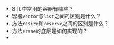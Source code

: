 + STL中常用的容器有哪些？
+ 容器```vector```与```list```之间的区别是什么？
+ 方法```resize```和```reserve```之间的区别是什么？
+ 方法```erase```的底层是如何实现的？
+ 